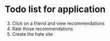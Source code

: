 # Todo list for application

3. Click on a friend and view recommendations
4. Rate those recommendations
5. Create the hate site
